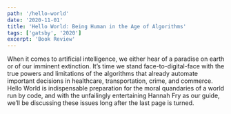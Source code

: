 ```yaml
---
path: '/hello-world'
date: '2020-11-01'
title: 'Hello World: Being Human in the Age of Algorithms'
tags: ['gatsby', '2020']
excerpt: 'Book Review'
---
```


When it comes to artificial intelligence, we either hear of a paradise on earth or of our imminent extinction. It’s time we stand face-to-digital-face with the true powers and limitations of the algorithms that already automate important decisions in healthcare, transportation, crime, and commerce. Hello World is indispensable preparation for the moral quandaries of a world run by code, and with the unfailingly entertaining Hannah Fry as our guide, we’ll be discussing these issues long after the last page is turned.
